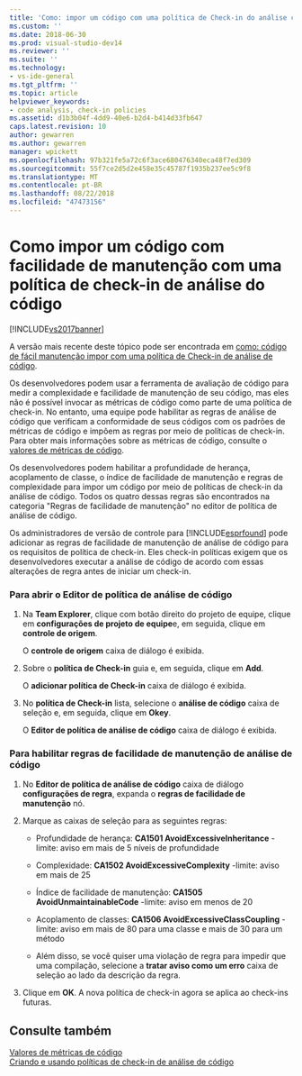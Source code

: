 ```yaml
---
title: 'Como: impor um código com uma política de Check-in do análise código | Microsoft Docs'
ms.custom: ''
ms.date: 2018-06-30
ms.prod: visual-studio-dev14
ms.reviewer: ''
ms.suite: ''
ms.technology:
- vs-ide-general
ms.tgt_pltfrm: ''
ms.topic: article
helpviewer_keywords:
- code analysis, check-in policies
ms.assetid: d1b3b04f-4dd9-40e6-b2d4-b414d33fb647
caps.latest.revision: 10
author: gewarren
ms.author: gewarren
manager: wpickett
ms.openlocfilehash: 97b321fe5a72c6f3ace680476340eca48f7ed309
ms.sourcegitcommit: 55f7ce2d5d2e458e35c45787f1935b237ee5c9f8
ms.translationtype: MT
ms.contentlocale: pt-BR
ms.lasthandoff: 08/22/2018
ms.locfileid: "47473156"
---
```

# <a name="how-to-enforce-maintainable-code-with-a-code-analysis-check-in-policy"></a>Como impor um código com facilidade de manutenção com uma política de check-in de análise do código
[!INCLUDE[vs2017banner](../includes/vs2017banner.md)]

A versão mais recente deste tópico pode ser encontrada em [como: código de fácil manutenção impor com uma política de Check-in de análise de código](https://docs.microsoft.com/visualstudio/code-quality/how-to-enforce-maintainable-code-with-a-code-analysis-check-in-policy).  
  
Os desenvolvedores podem usar a ferramenta de avaliação de código para medir a complexidade e facilidade de manutenção de seu código, mas eles não é possível invocar as métricas de código como parte de uma política de check-in. No entanto, uma equipe pode habilitar as regras de análise de código que verificam a conformidade de seus códigos com os padrões de métricas de código e impõem as regras por meio de políticas de check-in. Para obter mais informações sobre as métricas de código, consulte o [valores de métricas de código](../code-quality/code-metrics-values.md).  
  
 Os desenvolvedores podem habilitar a profundidade de herança, acoplamento de classe, o índice de facilidade de manutenção e regras de complexidade para impor um código por meio de políticas de check-in da análise de código. Todos os quatro dessas regras são encontrados na categoria "Regras de facilidade de manutenção" no editor de política de análise de código.  
  
 Os administradores de versão de controle para [!INCLUDE[esprfound](../includes/esprfound-md.md)] pode adicionar as regras de facilidade de manutenção de análise de código para os requisitos de política de check-in. Eles check-in políticas exigem que os desenvolvedores executar a análise de código de acordo com essas alterações de regra antes de iniciar um check-in.  
  
### <a name="to-open-the-code-analysis-policy-editor"></a>Para abrir o Editor de política de análise de código  
  
1.  Na **Team Explorer**, clique com botão direito do projeto de equipe, clique em **configurações de projeto de equipe**e, em seguida, clique em **controle de origem**.  
  
     O **controle de origem** caixa de diálogo é exibida.  
  
2.  Sobre o **política de Check-in** guia e, em seguida, clique em **Add**.  
  
     O **adicionar política de Check-in** caixa de diálogo é exibida.  
  
3.  No **política de Check-in** lista, selecione o **análise de código** caixa de seleção e, em seguida, clique em **Okey**.  
  
     O **Editor de política de análise de código** caixa de diálogo é exibida.  
  
### <a name="to-enable-code-analysis-maintainability-rules"></a>Para habilitar regras de facilidade de manutenção de análise de código  
  
1.  No **Editor de política de análise de código** caixa de diálogo **configurações de regra**, expanda o **regras de facilidade de manutenção** nó.  
  
2.  Marque as caixas de seleção para as seguintes regras:  
  
    -   Profundidade de herança: **CA1501 AvoidExcessiveInheritance** -limite: aviso em mais de 5 níveis de profundidade  
  
    -   Complexidade: **CA1502 AvoidExcessiveComplexity** -limite: aviso em mais de 25  
  
    -   Índice de facilidade de manutenção: **CA1505 AvoidUnmaintainableCode** -limite: aviso em menos de 20  
  
    -   Acoplamento de classes: **CA1506 AvoidExcessiveClassCoupling** -limite: aviso em mais de 80 para uma classe e mais de 30 para um método  
  
    -   Além disso, se você quiser uma violação de regra para impedir que uma compilação, selecione a **tratar aviso como um erro** caixa de seleção ao lado da descrição da regra.  
  
3.  Clique em **OK**. A nova política de check-in agora se aplica ao check-ins futuras.  
  
## <a name="see-also"></a>Consulte também  
 [Valores de métricas de código](../code-quality/code-metrics-values.md)   
 [Criando e usando políticas de check-in de análise de código](../code-quality/creating-and-using-code-analysis-check-in-policies.md)



